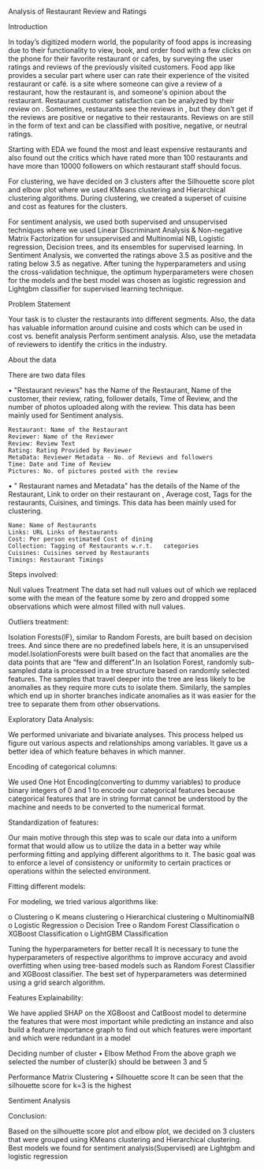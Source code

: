 Analysis of Restaurant Review and Ratings

Introduction

In today’s digitized modern world, the popularity of food apps is increasing due to their functionality to view, book, and order food with a few clicks on the phone for their favorite restaurant or cafes, by surveying the user ratings and reviews of the previously visited customers. Food app like   provides a secular part where user can rate their experience of the visited restaurant or café.   is a site where someone can give a review of a restaurant, how the restaurant is, and someone's opinion about the restaurant. Restaurant customer satisfaction can be analyzed by their review on  . Sometimes, restaurants see the reviews in  , but they don't get if the reviews are positive or negative to their restaurants. Reviews on   are still in the form of text and can be classified with positive, negative, or neutral ratings.

Starting with EDA we found the most and least expensive restaurants and also found out the critics which have rated more than 100 restaurants and have more than 10000 followers on which restaurant staff should focus.

For clustering, we have decided on 3 clusters after the Silhouette score plot and elbow plot where we used KMeans clustering and Hierarchical clustering algorithms. During clustering, we created a superset of cuisine and cost as features for the clusters.

For sentiment analysis, we used both supervised and unsupervised techniques where we used Linear Discriminant Analysis & Non-negative Matrix Factorization for unsupervised and Multinomial NB, Logistic regression, Decision trees, and its ensembles for supervised learning. In Sentiment Analysis, we converted the ratings above 3.5 as positive and the rating below 3.5 as negative. After tuning the hyperparameters and using the cross-validation technique, the optimum hyperparameters were chosen for the models and the best model was chosen as logistic regression and Lightgbm classifier for supervised learning technique.

Problem Statement

Your task is to cluster the   restaurants into different segments. Also, the data has valuable information around cuisine and costs which can be used in cost vs. benefit analysis Perform sentiment analysis. Also, use the metadata of reviewers to identify the critics in the industry.

About the data

There are two data files

•	"Restaurant reviews" has the Name of the Restaurant, Name of the customer, their review, rating, follower details, Time of Review, and the number of photos uploaded along with the review. This data has been mainly used for Sentiment analysis.

	Restaurant: Name of the Restaurant
	Reviewer: Name of the Reviewer
	Review: Review Text
	Rating: Rating Provided by Reviewer
	MetaData: Reviewer Metadata - No. of Reviews and followers
	Time: Date and Time of Review
	Pictures: No. of pictures posted with the review
•	" Restaurant names and Metadata" has the details of the Name of the Restaurant, Link to order on their restaurant on  , Average cost, Tags for the restaurants, Cuisines, and timings. This data has been mainly used for clustering.

	Name: Name of Restaurants
	Links: URL Links of Restaurants
	Cost: Per person estimated Cost of dining
	Collection: Tagging of Restaurants w.r.t.   categories
	Cuisines: Cuisines served by Restaurants
	Timings: Restaurant Timings

Steps involved:

Null values Treatment
The data set had null values out of which we replaced some with the mean of the feature some by zero and dropped some observations which were almost filled with null values.

Outliers treatment:

Isolation Forests(IF), similar to Random Forests, are built based on decision trees. And since there are no predefined labels here, it is an unsupervised model.IsolationForests were built based on the fact that anomalies are the data points that are “few and different”.In an Isolation Forest, randomly sub-sampled data is processed in a tree structure based on randomly selected features. The samples that travel deeper into the tree are less likely to be anomalies as they require more cuts to isolate them. Similarly, the samples which end up in shorter branches indicate anomalies as it was easier for the tree to separate them from other observations.

Exploratory Data Analysis:

We performed univariate and bivariate analyses. This process helped us figure out various aspects and relationships among variables. It gave us a better idea of which feature behaves in which manner.

Encoding of categorical columns:

We used One Hot Encoding(converting to dummy variables) to produce binary integers of 0 and 1 to encode our categorical features because categorical features that are in string format cannot be understood by the machine and needs to be converted to the numerical format.

Standardization of features:

Our main motive through this step was to scale our data into a uniform format that would allow us to utilize the data in a better way while performing fitting and applying different algorithms to it. The basic goal was to enforce a level of consistency or uniformity to certain practices or operations within the selected environment.

Fitting different models:

For modeling, we tried various algorithms like:

o	Clustering
o	K means clustering
o	Hierarchical clustering
o	MultinomialNB
o	Logistic Regression
o	Decision Tree
o	Random Forest Classification
o	XGBoost Classification
o	LightGBM Classification

Tuning the hyperparameters for better recall
It is necessary to tune the hyperparameters of respective algorithms to improve accuracy and avoid overfitting when using tree-based models such as Random Forest Classifier and XGBoost classifier. The best set of hyperparameters was determined using a grid search algorithm.

Features Explainability:

We have applied SHAP on the XGBoost and CatBoost model to determine the features that were most important while predicting an instance and also build a feature importance graph to find out which features were important and which were redundant in a model

Deciding number of cluster
•	Elbow Method 
From the above graph we selected the number of cluster(k) should be between 3 and 5

Performance Matrix
Clustering
•	Silhouette score 
It can be seen that the silhouette score for k=3 is the highest

Sentiment Analysis

Conclusion:

Based on the silhouette score plot and elbow plot, we decided on 3 clusters that were grouped using KMeans clustering and Hierarchical clustering.
Best models we found for sentiment analysis(Supervised) are Lightgbm and logistic regression
